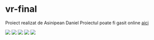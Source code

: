 # vr-final

Proiect realizat de Asinipean Daniel
Proiectul poate fi gasit online <a href="https://dannydjay.github.io/asinipean.html">aici</a>

<img src="/assets/img/1.JPG">
<img src="/assets/img/2.JPG">
<img src="/assets/img/3.JPG">
<img src="/assets/img/4.JPG">
<img src="/assets/img/5.JPG">